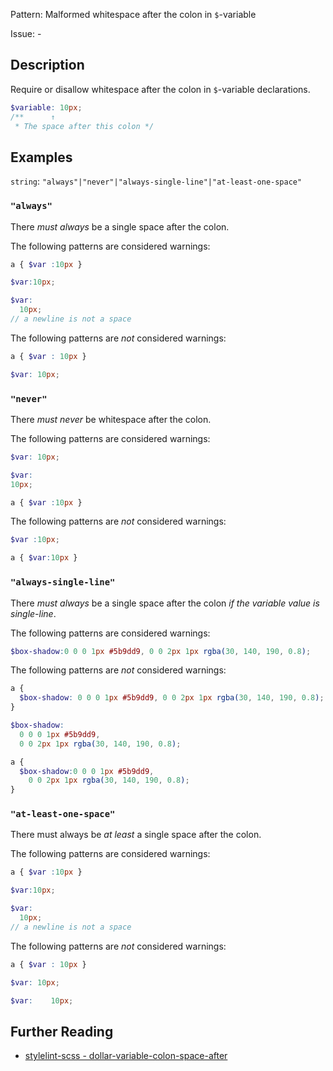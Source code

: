 Pattern: Malformed whitespace after the colon in `$`-variable

Issue: -

## Description

Require or disallow whitespace after the colon in `$`-variable declarations.

```scss
$variable: 10px;
/**      ↑
 * The space after this colon */
```

## Examples

`string`: `"always"|"never"|"always-single-line"|"at-least-one-space"`

### `"always"`

There *must always* be a single space after the colon.

The following patterns are considered warnings:

```scss
a { $var :10px }
```

```scss
$var:10px;
```

```scss
$var:
  10px;
// a newline is not a space
```

The following patterns are *not* considered warnings:

```scss
a { $var : 10px }
```

```scss
$var: 10px;
```

### `"never"`

There *must never* be whitespace after the colon.

The following patterns are considered warnings:

```scss
$var: 10px;
```

```scss
$var:
10px;
```

```scss
a { $var :10px }
```

The following patterns are *not* considered warnings:

```scss
$var :10px;
```

```scss
a { $var:10px }
```

### `"always-single-line"`

There *must always* be a single space after the colon *if the variable value is single-line*.

The following patterns are considered warnings:

```scss
$box-shadow:0 0 0 1px #5b9dd9, 0 0 2px 1px rgba(30, 140, 190, 0.8);
```

The following patterns are *not* considered warnings:

```scss
a {
  $box-shadow: 0 0 0 1px #5b9dd9, 0 0 2px 1px rgba(30, 140, 190, 0.8);
}
```

```scss
$box-shadow:
  0 0 0 1px #5b9dd9,
  0 0 2px 1px rgba(30, 140, 190, 0.8);
```

```scss
a {
  $box-shadow:0 0 0 1px #5b9dd9,
    0 0 2px 1px rgba(30, 140, 190, 0.8);
}
```

### `"at-least-one-space"`

There must always be *at least* a single space after the colon.

The following patterns are considered warnings:

```scss
a { $var :10px }
```

```scss
$var:10px;
```

```scss
$var:
  10px;
// a newline is not a space
```

The following patterns are *not* considered warnings:

```scss
a { $var : 10px }
```

```scss
$var: 10px;
```

```scss
$var:    10px;
```

## Further Reading

* [stylelint-scss - dollar-variable-colon-space-after](https://github.com/kristerkari/stylelint-scss/blob/master/src/rules/dollar-variable-colon-space-after/README.md)